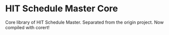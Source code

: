 # HIT Schedule Master Core

Core library of HIT Schedule Master. Separated from the origin project. Now compiled with corert!
